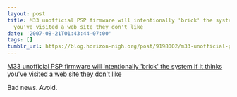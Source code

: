 ```yaml
---
layout: post
title: M33 unofficial PSP firmware will intentionally 'brick' the system if it thinks
  you've visited a web site they don't like
date: '2007-08-21T01:43:44-07:00'
tags: []
tumblr_url: https://blog.horizon-nigh.org/post/9198002/m33-unofficial-psp-firmware-will-intentionally
---
```

[M33 unofficial PSP firmware will intentionally 'brick' the system if it thinks you've visited a web site they don't like](http://www.psp-vault.com/Article1116.psp)  

Bad news. Avoid.

